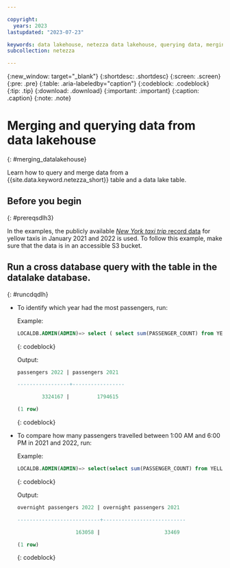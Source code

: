```yaml
---

copyright:
  years: 2023
lastupdated: "2023-07-23"

keywords: data lakehouse, netezza data lakehouse, querying data, merging data
subcollection: netezza

---
```


{:new_window: target="_blank"}
{:shortdesc: .shortdesc}
{:screen: .screen}
{:pre: .pre}
{:table: .aria-labeledby="caption"}
{:codeblock: .codeblock}
{:tip: .tip}
{:download: .download}
{:important: .important}
{:caption: .caption}
{:note: .note}

# Merging and querying data from data lakehouse
{: #merging_datalakehouse}

Learn how to query and merge data from a {{site.data.keyword.netezza_short}} table and a data lake table.

## Before you begin
{: #prereqsdlh3}

In the examples, the publicly available [*New York taxi trip* record data](https://www1.nyc.gov/site/tlc/about/tlc-trip-record-data.page) for yellow taxis in January 2021 and 2022 is used. To follow this example, make sure that the data is in an accessible S3 bucket.

## Run a cross database query with the table in the datalake database.
{: #runcdqdlh}

- To identify which year had the most passengers, run:

   Example:

   ```sql
   LOCALDB.ADMIN(ADMIN)=> select ( select sum(PASSENGER_COUNT) from YELLOW_TAXI_JANUARY_2022_LOADED) as "passengers 2022",( select sum(PASSENGER_COUNT) from MYLAKE.TAXIDATA.YELLOW_TAXI_JANUARY_2021) as "passengers 2021";
   ```
   {: codeblock}

   Output:

   ```sql
   passengers 2022 | passengers 2021

   -----------------+-----------------

           3324167 |         1794615

   (1 row)
   ```
   {: codeblock}

- To compare how many passengers travelled between 1:00 AM and 6:00 PM in 2021 and 2022, run:

   Example:

   ```sql
   LOCALDB.ADMIN(ADMIN)=> select(select sum(PASSENGER_COUNT) from YELLOW_TAXI_JANUARY_2022_LOADED where TPEP_PICKUP_DATETIME::time > '1:00am' and TPEP_PICKUP_DATETIME::time < '6:00am') as "overnight passengers 2022", (select sum(PASSENGER_COUNT) from MYLAKE.TAXIDATA.YELLOW_TAXI_JANUARY_2021 where TPEP_PICKUP_DATETIME::time > '1:00am' and TPEP_PICKUP_DATETIME::time < '6:00am') as "overnight passengers 2021";
   ```
   {: codeblock}

   Output:

   ```sql
   overnight passengers 2022 | overnight passengers 2021

   ---------------------------+---------------------------

                      163058 |                     33469

   (1 row)
   ```
   {: codeblock}
